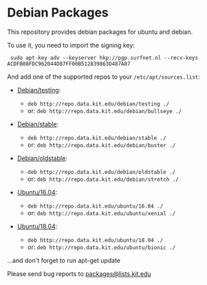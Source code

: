 # Debian Packages

This repository provides debian packages for ubuntu and debian.

To use it, you need to import the signing key:

`
sudo apt-key adv --keyserver hkp://pgp.surfnet.nl --recv-keys ACDFB08FDC962044D87FF00B512839863D487A87`

And add one of the supported repos to your `/etc/apt/sources.list`:

- [Debian/testing](/debian/testing):
    - `deb http://repo.data.kit.edu/debian/testing ./`
    - or: `deb http://repo.data.kit.edu/debian/bullseye ./`

- [Debian/stable](/debian/stable): 
    - `deb http://repo.data.kit.edu/debian/stable ./`
    - or: `deb http://repo.data.kit.edu/debian/buster ./`
- [Debian/oldstable](/debian/oldstable): 
    - `deb http://repo.data.kit.edu/debian/oldstable ./`
    - or: `deb http://repo.data.kit.edu/debian/stretch ./`

- [Ubuntu/16.04](/ubuntu/16.04): 
    - `deb http://repo.data.kit.edu/ubuntu/16.04 ./`
    - or: `deb http://repo.data.kit.edu/ubuntu/xenial ./`
- [Ubuntu/18.04](/ubuntu/18.04): 
    - `deb http://repo.data.kit.edu/ubuntu/18.04 ./`
    - or: `deb http://repo.data.kit.edu/ubuntu/bionic ./`

...and don't forget to run apt-get update


Please send bug reports to packages@lists.kit.edu

